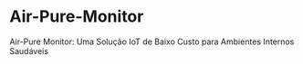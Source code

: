 # Air-Pure-Monitor
Air-Pure Monitor: Uma Solução IoT de Baixo Custo para Ambientes Internos Saudáveis
